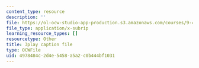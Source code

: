```yaml
---
content_type: resource
description: ''
file: https://ol-ocw-studio-app-production.s3.amazonaws.com/courses/9-40-introduction-to-neural-computation-spring-2018/4978484c2d4e5458a5a2c0b444bf1031_Hf1Ma9YkOMY.vtt
file_type: application/x-subrip
learning_resource_types: []
resourcetype: Other
title: 3play caption file
type: OCWFile
uid: 4978484c-2d4e-5458-a5a2-c0b444bf1031
---
```

